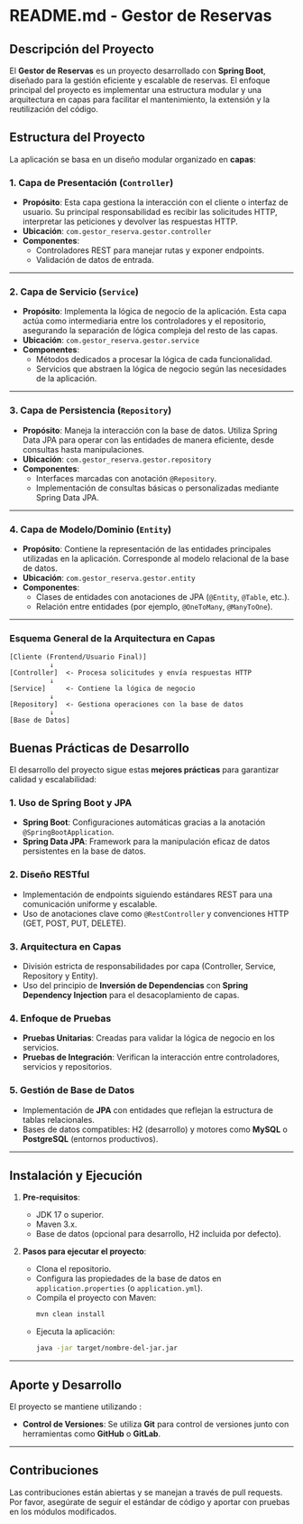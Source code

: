 
# README.md - Gestor de Reservas

## Descripción del Proyecto

El **Gestor de Reservas** es un proyecto desarrollado con **Spring Boot**, diseñado para la gestión eficiente y escalable de reservas. El enfoque principal del proyecto es implementar una estructura modular y una arquitectura en capas para facilitar el mantenimiento, la extensión y la reutilización del código.

## Estructura del Proyecto

La aplicación se basa en un diseño modular organizado en **capas**:

### 1. Capa de Presentación (`Controller`)
- **Propósito**: Esta capa gestiona la interacción con el cliente o interfaz de usuario. Su principal responsabilidad es recibir las solicitudes HTTP, interpretar las peticiones y devolver las respuestas HTTP.
- **Ubicación**: `com.gestor_reserva.gestor.controller`
- **Componentes**:
  - Controladores REST para manejar rutas y exponer endpoints.
  - Validación de datos de entrada.

---

### 2. Capa de Servicio (`Service`)
- **Propósito**: Implementa la lógica de negocio de la aplicación. Esta capa actúa como intermediaria entre los controladores y el repositorio, asegurando la separación de lógica compleja del resto de las capas.
- **Ubicación**: `com.gestor_reserva.gestor.service`
- **Componentes**:
  - Métodos dedicados a procesar la lógica de cada funcionalidad.
  - Servicios que abstraen la lógica de negocio según las necesidades de la aplicación.

---

### 3. Capa de Persistencia (`Repository`)
- **Propósito**: Maneja la interacción con la base de datos. Utiliza Spring Data JPA para operar con las entidades de manera eficiente, desde consultas hasta manipulaciones.
- **Ubicación**: `com.gestor_reserva.gestor.repository`
- **Componentes**:
  - Interfaces marcadas con anotación `@Repository`.
  - Implementación de consultas básicas o personalizadas mediante Spring Data JPA.

---

### 4. Capa de Modelo/Dominio (`Entity`)
- **Propósito**: Contiene la representación de las entidades principales utilizadas en la aplicación. Corresponde al modelo relacional de la base de datos.
- **Ubicación**: `com.gestor_reserva.gestor.entity`
- **Componentes**:
  - Clases de entidades con anotaciones de JPA (`@Entity`, `@Table`, etc.).
  - Relación entre entidades (por ejemplo, `@OneToMany`, `@ManyToOne`).

---

### Esquema General de la Arquitectura en Capas

```plaintext
[Cliente (Frontend/Usuario Final)]
          ↓
[Controller]  <- Procesa solicitudes y envía respuestas HTTP
          ↓
[Service]     <- Contiene la lógica de negocio
          ↓
[Repository]  <- Gestiona operaciones con la base de datos
          ↓
[Base de Datos]
```

## Buenas Prácticas de Desarrollo

El desarrollo del proyecto sigue estas **mejores prácticas** para garantizar calidad y escalabilidad:

### 1. **Uso de Spring Boot y JPA**
- **Spring Boot**: Configuraciones automáticas gracias a la anotación `@SpringBootApplication`.
- **Spring Data JPA**: Framework para la manipulación eficaz de datos persistentes en la base de datos.

### 2. **Diseño RESTful**
- Implementación de endpoints siguiendo estándares REST para una comunicación uniforme y escalable.
- Uso de anotaciones clave como `@RestController` y convenciones HTTP (GET, POST, PUT, DELETE).

### 3. **Arquitectura en Capas**
- División estricta de responsabilidades por capa (Controller, Service, Repository y Entity).
- Uso del principio de **Inversión de Dependencias** con **Spring Dependency Injection** para el desacoplamiento de capas.

### 4. **Enfoque de Pruebas**
- **Pruebas Unitarias**: Creadas para validar la lógica de negocio en los servicios.
- **Pruebas de Integración**: Verifican la interacción entre controladores, servicios y repositorios.

### 5. **Gestión de Base de Datos**
- Implementación de **JPA** con entidades que reflejan la estructura de tablas relacionales.
- Bases de datos compatibles: H2 (desarrollo) y motores como **MySQL** o **PostgreSQL** (entornos productivos).

---

## Instalación y Ejecución

1. **Pre-requisitos**:
   - JDK 17 o superior.
   - Maven 3.x.
   - Base de datos (opcional para desarrollo, H2 incluida por defecto).

2. **Pasos para ejecutar el proyecto**:
   - Clona el repositorio.
   - Configura las propiedades de la base de datos en `application.properties` (o `application.yml`).
   - Compila el proyecto con Maven:
     ```bash
     mvn clean install
     ```
   - Ejecuta la aplicación:
     ```bash
     java -jar target/nombre-del-jar.jar
     ```

---

## Aporte y Desarrollo

El proyecto se mantiene utilizando :
- **Control de Versiones**: Se utiliza **Git** para control de versiones junto con herramientas como **GitHub** o **GitLab**.

---

## Contribuciones
Las contribuciones están abiertas y se manejan a través de pull requests. Por favor, asegúrate de seguir el estándar de código y aportar con pruebas en los módulos modificados.
